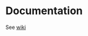 # Documentation
See [wiki](https://github.com/Niftgen-the-Social-NFT-Marketplace/docs/wiki/Support)
